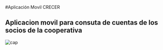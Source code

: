 #Aplicación Movil CRECER
## Aplicacion movil para consuta de cuentas de los socios de la cooperativa
![cap](https://github.com/willianpandi/Crecer_mobile/assets/70989156/638bc923-79b6-4b78-a93f-5a37388d4358)
